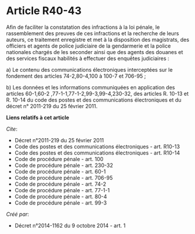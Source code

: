 # Article R40-43

Afin de faciliter la constatation des infractions à la loi pénale, le rassemblement des preuves de ces infractions et la
recherche de leurs auteurs, ce traitement enregistre et met à la disposition des magistrats, des officiers et agents de
police judiciaire de la gendarmerie et la police nationales chargés de les seconder ainsi que des agents des douanes et des
services fiscaux habilités à effectuer des enquêtes judiciaires : 

a) Le contenu des communications électroniques interceptées sur le fondement des articles 74-2,80-4,100 à 100-7 et 706-95 ; 

b) Les données et les informations communiquées en application des articles 60-1,60-2
,77-1-1,77-1-2,99-3,99-4,230-32, des articles R. 10-13 et R. 10-14 du code des postes et des communications électroniques et
du décret n° 2011-219 du 25 février 2011.

**Liens relatifs à cet article**

_Cite_:

  - Décret n°2011-219 du 25 février 2011
  - Code des postes et des communications électroniques - art. R10-13
  - Code des postes et des communications électroniques - art. R10-14
  - Code de procédure pénale - art. 100
  - Code de procédure pénale - art. 230-32
  - Code de procédure pénale - art. 60-1
  - Code de procédure pénale - art. 706-95
  - Code de procédure pénale - art. 74-2
  - Code de procédure pénale - art. 77-1-1
  - Code de procédure pénale - art. 80-4
  - Code de procédure pénale - art. 99-3

_Créé par_:

  - Décret n°2014-1162 du 9 octobre 2014 - art. 1
